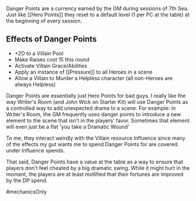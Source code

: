 Danger Points are a currency earned by the GM during sessions of 7th Sea.  Just like [[Hero Points]] they reset to a default level (1 per PC at the table) at the beginning of every session.

## Effects of Danger Points
- +2D to a Villain Pool
- Make Raises cost 15 this round
- Activate Villain Grace/Abilities
- Apply an instance of [[Pressure]] to all Heroes in a scene
- Allow a Villain to Murder a Helpless character (all non-Heroes are always Helpless)

Danger Points are essentially just Hero Points for bad guys.  I really like the way Writer's Room (and John Wick on Starter Kit) will use Danger Points as a controlled way to add unexpected drama to a scene.  For example: in Writer's Room, the GM frequently uses danger points to introduce a new element to the scene that isn't in the players' favor.  Sometimes that element will even just be a flat 'you take a Dramatic Wound'

To me, they interact weirdly with the Villain resource Influence since many of the effects my gut wants me to spend Danger Points for are covered under Influence spends.

That said, Danger Points have a value at the table as a way to ensure that players don't feel cheated by a big dramatic swing.  While it might hurt in the moment, the players are at least mollified that their fortunes are improved by the DP spend.

#mechanicsOnly 